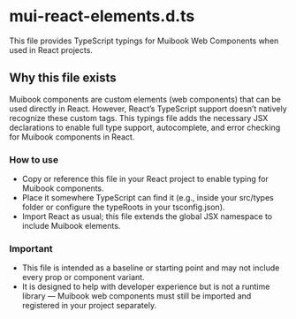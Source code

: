 # mui-react-elements.d.ts

This file provides TypeScript typings for Muibook Web Components when used in React projects.

## Why this file exists

Muibook components are custom elements (web components) that can be used directly in React. However, React’s TypeScript support doesn’t natively recognize these custom tags. This typings file adds the necessary JSX declarations to enable full type support, autocomplete, and error checking for Muibook components in React.

### How to use

- Copy or reference this file in your React project to enable typing for Muibook components.
- Place it somewhere TypeScript can find it (e.g., inside your src/types folder or configure the typeRoots in your tsconfig.json).
- Import React as usual; this file extends the global JSX namespace to include Muibook elements.

### Important

- This file is intended as a baseline or starting point and may not include every prop or component variant.
- It is designed to help with developer experience but is not a runtime library — Muibook web components must still be imported and registered in your project separately.
